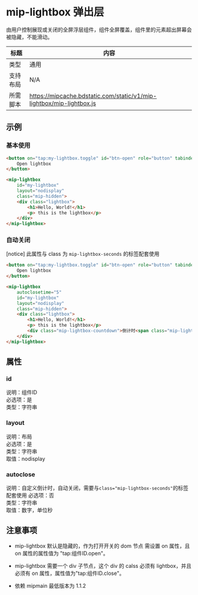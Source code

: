 # mip-lightbox 弹出层

由用户控制展现或关闭的全屏浮层组件，组件全屏覆盖，组件里的元素超出屏幕会被隐藏，不能滑动。

标题|内容
----|----
类型|通用
支持布局|N/A
所需脚本|https://mipcache.bdstatic.com/static/v1/mip-lightbox/mip-lightbox.js

## 示例

### 基本使用

```html
<button on="tap:my-lightbox.toggle" id="btn-open" role="button" tabindex="0">
    Open lightbox
</button>

<mip-lightbox
    id="my-lightbox"
    layout="nodisplay"
    class="mip-hidden">
    <div class="lightbox">
        <h1>Hello, World!</h1>
        <p> this is the lightbox</p>
    </div>
</mip-lightbox>
```
### 自动关闭

[notice] 此属性与 class 为 `mip-lightbox-seconds` 的标签配套使用

```html
<button on="tap:my-lightbox.toggle" id="btn-open" role="button" tabindex="0">
    Open lightbox
</button>

<mip-lightbox
    autoclosetime="5"
    id="my-lightbox"
    layout="nodisplay"
    class="mip-hidden">
    <div class="lightbox">
        <h1>Hello, World!</h1>
        <p> this is the lightbox</p>
        <div class="mip-lightbox-countdown">倒计时<span class="mip-lightbox-seconds"></span>秒关闭</div>
    </div>
</mip-lightbox>
```

## 属性

### id

说明：组件ID    
必选项：是    
类型：字符串  

### layout

说明：布局  
必选项：是    
类型：字符串    
取值：nodisplay 

### autoclose

说明：自定义倒计时，自动关闭，需要与`class="mip-lightbox-seconds"`的标签配套使用
必选项：否    
类型：字符串    
取值：数字，单位秒


## 注意事项

- mip-lightbox 默认是隐藏的，作为打开开关的 dom 节点 需设置 on 属性，且 on 属性的属性值为 "tap:组件ID.open"。

- mip-lightbox 需要一个 div 子节点，这个 div 的 calss 必须有 lightbox，并且必须有 on 属性，属性值为"tap:组件ID.close"。 

- 依赖 mipmain 最低版本为 1.1.2
